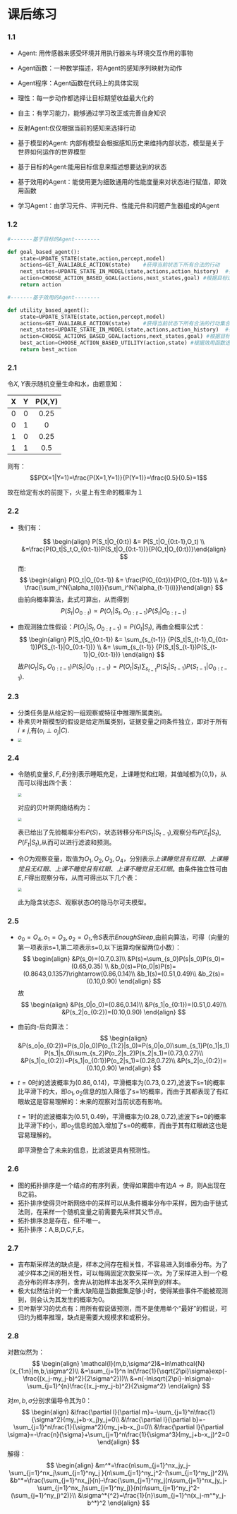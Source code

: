 # 课后练习

### 1.1

+ Agent: 用传感器来感受环境并用执行器来与环境交互作用的事物
+ Agent函数：一种数学描述，将Agent的感知序列映射为动作
+ Agent程序：Agent函数在代码上的具体实现
+ 理性：每一步动作都选择让目标期望收益最大化的
+ 自主：有学习能力，能够通过学习改正或完善自身知识
+ 反射Agent:仅仅根据当前的感知来选择行动
+ 基于模型的Agent: 内部有模型会根据感知历史来维持内部状态，模型是关于世界如何运作的世界模型
+ 基于目标的Agent:能用目标信息来描述想要达到的状态

+ 基于效用的Agent：能使用更为细致通用的性能度量来对状态进行赋值，即效用函数
+ 学习Agent：由学习元件、评判元件、性能元件和问题产生器组成的Agent

### 1.2

```python
#-------基于目标的Agent--------

def goal_based_agent():
    state=UPDATE_STATE(state,action,percept,model)
    actions=GET_AVALIABLE_ACTION(state)    #获得当前状态下所有合法的行动
    next_states=UPDATE_STATE_IN_MODEL(state,actions,action_history)  #在model中采取行动得到下一个状态列表
    action=CHOOSE_ACTION_BASED_GOAL(actions,next_states,goal) #根据目标选择最优动作
    return action

#-------基于效用的Agent--------

def utility_based_agent():
    state=UPDATE_STATE(state,action,percept,model)
    actions=GET_AVALIABLE_ACTION(state)    #获得当前状态下所有合法的行动集合
    next_states=UPDATE_STATE_IN_MODEL(state,actions,action_history)  #在model中采取行动得到下一个状态集合
    action=CHOOSE_ACTIONS_BASED_GOAL(actions,next_states,goal) #根据目标选择最优动作集合
    best_action=CHOOSE_ACTION_BASED_UTILITY(action,state) #根据效用函数选择最优动作
    return best_action

```

### 2.1

令$X,Y$表示随机变量生命和水，由题意知：

|  X   |  Y   | P(X,Y) |
| :--: | :--: | :----: |
|  0   |  0   |  0.25  |
|  0   |  1   |   0    |
|  1   |  0   |  0.25  |
|  1   |  1   |  0.5   |

则有：$$P(X=1|Y=1)=\frac{P(X=1,Y=1)}{P(Y=1)}=\frac{0.5}{0.5}=1$$

故在给定有水的前提下，火星上有生命的概率为１

### 2.2

+ 我们有：

  $$
  \begin{align} P(S_t|O_{0:t}) &= P(S_t|O_{0:t-1},O_t) \\ &=\frac{P(O_t|S_t,O_{0:t-1})P(S_t|O_{0:t-1})}{P(O_t|O_{0:t})}\end{align}
  $$
  而:
  $$
  \begin{align} P(O_t|O_{0:t-1}) &= \frac{P(O_{0:t})}{P(O_{0:t-1})} \\ &= \frac{\sum_i^N{\alpha_t(i)}}{\sum_i^N{\alpha_{t-1}(i)}}\end{align}
  $$
  由前向概率算法，此式可算出，从而得到
  $$
  P(S_t|O_{0:t})\varpropto P(O_t|S_t,O_{0:t-1})P(S_t|O_{0:t-1})
  $$



+ 由观测独立性假设：$P(O_t|S_t,O_{0:t-1})=P(O_t|S_t)$,
  再由全概率公式：
  $$
  \begin{align} P(S_t|O_{0:t-1}) &= \sum_{s_{t-1}} {P(S_t|S_{t-1},O_{0:t-1})P(S_{t-1}|O_{0:t-1})} \\ &= \sum_{s_{t-1}} {P(S_t|S_{t-1})P(S_{t-1}|O_{0:t-1})} \end{align}
  $$
  故$P(O_t|S_t,O_{0:t-1})P(S_t|O_{0:t-1})=P(O_t|S_t)\sum_{s_{t-1}} {P(S_t|S_{t-1})P(S_{t-1}|O_{0:t-1})}$.
  
  

### 2.3

+ 分类任务是从给定的一组观察或特征中推理所属类别。
+ 朴素贝叶斯模型的假设是给定所属类别，证据变量之间条件独立，即对于所有$i\ne j$,有$(o_i\perp o_j|C)$.
+ <img src="pic\2-4-3.jpg" style="zoom:50%;" />

### 2.4

+ 令随机变量$S,F,E$分别表示睡眠充足，上课睡觉和红眼，其值域都为{0,1}，从而可以得出四个表：

  <img src="pic\2-4-4.jpg" style="zoom: 50%;" />

  对应的贝叶斯网络结构为：

  <img src="pic\2-4-1.jpg" style="zoom:50%;" />

  表已给出了先验概率分布$P(S)$，状态转移分布$P(S_t|S_{t-1})$,观察分布$P(E_t|S_t),P(F_t|S_t)$,从而可以进行滤波和预测。

+ 令$O$为观察变量，取值为${O_1,O_2,O_3,O_4}$，分别表示*上课睡觉且有红眼*、*上课睡觉且无红眼*、*上课不睡觉且有红眼*、*上课不睡觉且无红眼*。由条件独立性可由$E,F$得出观察分布，从而可得出以下几个表：

  <img src="pic\2-4-2.jpg" style="zoom: 50%;" />

  此为隐含状态$S$、观察状态$O$的隐马尔可夫模型。



### 2.5

+ $o_0=O_4,o_1=O_3,o_2=O_1$,令$S$表示$EnoughSleep$,由前向算法，可得（向量的第一项表示s=1,第二项表示s=0,以下运算均保留两位小数）：
  $$
  \begin{align}
  &P(s_0)=(0.7,0.3)\\
  &P(s)=\sum_{s_0}P(s|s_0)P(s_0)=(0.65,0.35) \\
  &b_0(s)=P(o_0|s)P(s)=(0.8643,0.1357)\rightarrow(0.86,0.14)\\
  &b_1(s)=(0.51,0.49)\\
  &b_2(s)=(0.10,0.90)
  \end{align}
  $$
  故
  $$
  \begin{align}
  &P(s_0|o_0)=(0.86,0.14)\\
  &P(s_1|o_{0:1})=(0.51,0.49)\\
  &P(s_2|o_{0:2})=(0.10,0.90)
  \end{align}
  $$
  
+ 由前向-后向算法：
  $$
  \begin{align}
  &P(s_o|o_{0:2})=P(s_0|o_0)P(o_{1:2}|s_0)=P(s_0|o_0)\sum_{s_1}P(o_1|s_1)P(s_1|s_0)\sum_{s_2}P(o_2|s_2)P(s_2|s_1)=(0.73,0.27)\\
  &P(s_1|o_{0:2})=P(s_1|o_{0:1})P(o_2|s_1)=(0.28,0.72)\\
&P(s_2|o_{0:2})=(0.10,0.90)
  \end{align}
  $$
  
+ $t=0$时的滤波概率为$(0.86,0.14)$，平滑概率为$(0.73,0.27)$,滤波下s=1的概率比平滑下的大，即$o_1,o_2$信息的加入降低了s=1的概率，而由于其都表现了有红眼故这是容易理解的：未来的观察对当前状态有影响。

  $t=1$时的滤波概率为$(0.51,0.49)$，平滑概率为$(0.28,0.72)$,滤波下s=0的概率比平滑下的小，即$o_2$信息的加入增加了s=0的概率，而由于其有红眼故这也是容易理解的。
  
  即平滑整合了未来的信息，比滤波更具有预测性。



### 2.6

+ 图的拓扑排序是一个结点的有序列表，使得如果图中有边$A\rightarrow B$，则A出现在B之前。
+ 拓扑排序使得贝叶斯网络中的采样可以从条件概率分布中采样，因为由于链式法则，在采样一个随机变量之前需要先采样其父节点。
+ 拓扑排序总是存在，但不唯一。
+ 拓扑排序：A,B,D,C,F,E。



### 2.7

+ 吉布斯采样法的缺点是，样本之间存在相关性，不容易进入到维泰分布。为了减少样本之间的相关性，可以每隔固定次数采样一次。为了采样进入到一个稳态分布的样本序列，舍弃从初始样本出发不久采样到的样本。
+ 极大似然估计的一个重大缺陷是当数据集足够小时，使得某些事件不能被观测到，则会认为其发生的概率为0。
+ 贝叶斯学习的优点有：用所有假说做预测，而不是使用单个“最好”的假说，可归约为概率推理，缺点是需要大规模求和或积分。



### 2.8

对数似然为：
$$
\begin{align}
\mathcal{l}(m,b,\sigma^2)&=ln\mathcal{N}(x_{1:n}|m,b,\sigma^2)\\
&=\sum_{j=1}^n ln(\frac{1}{\sqrt{2\pi}\sigma}exp(-\frac{(x_j-my_j-b)^2}{2\sigma^2}))\\
&=n(-ln\sqrt{2\pi}-ln\sigma)-\sum_{j=1}^{n}\frac{(x_j-my_j-b)^2}{2\sigma^2}
\end{align}
$$

对$m,b,\sigma$分别求偏导令其为0：
$$
\begin{align}
&\frac{\partial l}{\partial m}=-\sum_{j=1}^n\frac{1}{\sigma^2}(my_j+b-x_j)y_j=0\\
&\frac{\partial l}{\partial b}=-\sum_{j=1}^n\frac{1}{\sigma^2}(my_j+b-x_j)=0\\
&\frac{\partial l}{\partial \sigma}=-\frac{n}{\sigma}+\sum_{j=1}^n\frac{1}{\sigma^3}(my_j+b-x_j)^2=0
\end{align}
$$
解得：
$$
\begin{align}
&m^*=\frac{n\sum_{j=1}^nx_jy_j-\sum_{j=1}^nx_j\sum_{j=1}^ny_j }{n\sum_{j=1}^ny_j^2-(\sum_{j=1}^ny_j)^2}\\
&b^*=\frac{\sum_{j=1}^nx_j}{n}-\frac{\sum_{j=1}^ny_j(n\sum_{j=1}^nx_jy_j-\sum_{j=1}^nx_j\sum_{j=1}^ny_j)}{n(n\sum_{j=1}^ny_j^2-(\sum_{j=1}^ny_j)^2)}\\
&\sigma^*{^2}=\frac{1}{n}\sum_{j=1}^n(x_j-m^*y_j-b^*)^2
\end{align}
$$
